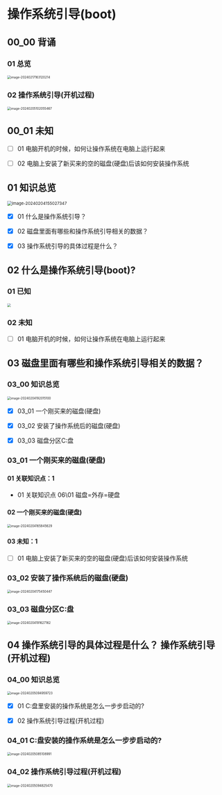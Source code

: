 # 操作系统引导(boot)



## 00_00 背诵



### 01 总览

<img src="https://cvp.oss-cn-shanghai.aliyuncs.com/picgo/202402171631368.png" alt="image-20240217163120214" style="zoom:50%;" />



### 02 操作系统引导(开机过程)

<img src="https://cvp.oss-cn-shanghai.aliyuncs.com/picgo/202402051020698.png" alt="image-20240205102055467" style="zoom:50%;" />



## 00_01 未知 

- [ ] 01 电脑开机的时候，如何让操作系统在电脑上运行起来

- [ ] 02 电脑上安装了新买来的空的磁盘(硬盘)后该如何安装操作系统

  

## 01 知识总览

<img src="https://cvp.oss-cn-shanghai.aliyuncs.com/picgo/202402041550452.png" alt="image-20240204155027347" style="zoom: 67%;" />

- [x] 01 什么是操作系统引导？

- [x] 02 磁盘里面有哪些和操作系统引导相关的数据？

- [x] 03 操作系统引导的具体过程是什么？

  

## 02 什么是操作系统引导(boot)?



### 01 已知

<img src="https://cvp.oss-cn-shanghai.aliyuncs.com/picgo/202402041616601.png" style="zoom:50%;" />



### 02 未知

- [ ] 01 电脑开机的时候，如何让操作系统在电脑上运行起来



## 03 磁盘里面有哪些和操作系统引导相关的数据？



### 03_00 知识总览

<img src="https://cvp.oss-cn-shanghai.aliyuncs.com/picgo/202402041920161.png" alt="image-20240204192015100" style="zoom:50%;" />

- [x] 03_01 一个刚买来的磁盘(硬盘)
- [x] 03_02 安装了操作系统后的磁盘(硬盘)
- [x] 03_03 磁盘分区C:盘



### 03_01 一个刚买来的磁盘(硬盘)



#### 01 关联知识点：1

* 01 关联知识点 06\01 磁盘=外存=硬盘



#### 02 一个刚买来的磁盘(硬盘)

<img src="https://cvp.oss-cn-shanghai.aliyuncs.com/picgo/202402041658849.png" alt="image-20240204165845629" style="zoom:50%;" />



#### 03 未知：1

- [ ] 01 电脑上安装了新买来的空的磁盘(硬盘)后该如何安装操作系统



### 03_02 安装了操作系统后的磁盘(硬盘)

<img src="https://cvp.oss-cn-shanghai.aliyuncs.com/picgo/202402041754590.png" alt="image-20240204175450447" style="zoom:50%;" />



### 03_03 磁盘分区C:盘

<img src="https://cvp.oss-cn-shanghai.aliyuncs.com/picgo/202402041916306.png" alt="image-20240204191627162" style="zoom:50%;" />



## 04 操作系统引导的具体过程是什么？ 操作系统引导(开机过程)



### 04_00 知识总览

<img src="https://cvp.oss-cn-shanghai.aliyuncs.com/picgo/202402050949791.png" alt="image-20240205094959723" style="zoom:50%;" />

- [x] 01 C:盘里安装的操作系统是怎么一步步启动的?
- [x] 02 操作系统引导过程(开机过程)



### 04_01 C:盘安装的操作系统是怎么一步步启动的?

<img src="https://cvp.oss-cn-shanghai.aliyuncs.com/picgo/202402050851294.png" alt="image-20240205085108991" style="zoom:50%;" />



### 04_02 操作系统引导过程(开机过程)

<img src="https://cvp.oss-cn-shanghai.aliyuncs.com/picgo/202402050948890.png" alt="image-20240205094825470" style="zoom:50%;" />

